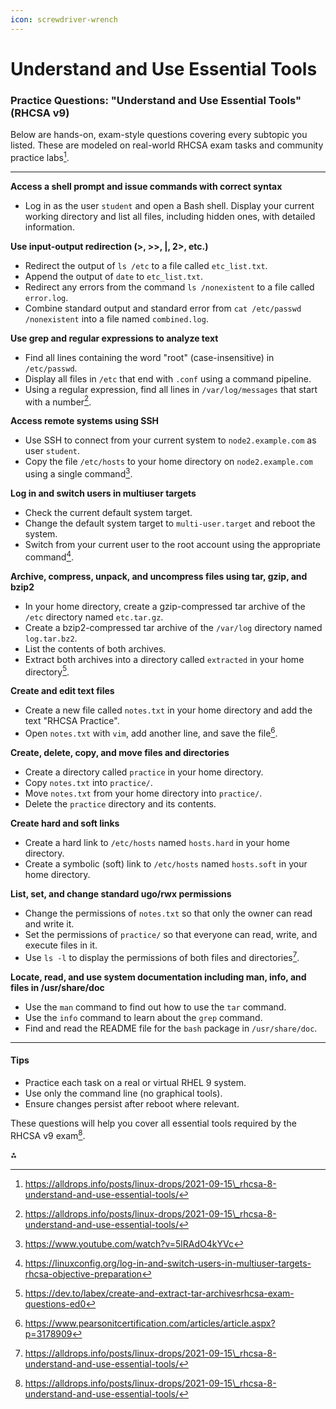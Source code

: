 ```yaml
---
icon: screwdriver-wrench
---
```


# Understand and Use Essential Tools

### Practice Questions: "Understand and Use Essential Tools" (RHCSA v9)

Below are hands-on, exam-style questions covering every subtopic you listed. These are modeled on real-world RHCSA exam tasks and community practice labs[^1].

***

**Access a shell prompt and issue commands with correct syntax**

* Log in as the user `student` and open a Bash shell. Display your current working directory and list all files, including hidden ones, with detailed information.

**Use input-output redirection (>, >>, |, 2>, etc.)**

* Redirect the output of `ls /etc` to a file called `etc_list.txt`.
* Append the output of `date` to `etc_list.txt`.
* Redirect any errors from the command `ls /nonexistent` to a file called `error.log`.
* Combine standard output and standard error from `cat /etc/passwd /nonexistent` into a file named `combined.log`.

**Use grep and regular expressions to analyze text**

* Find all lines containing the word "root" (case-insensitive) in `/etc/passwd`.
* Display all files in `/etc` that end with `.conf` using a command pipeline.
* Using a regular expression, find all lines in `/var/log/messages` that start with a number[^1].

**Access remote systems using SSH**

* Use SSH to connect from your current system to `node2.example.com` as user `student`.
* Copy the file `/etc/hosts` to your home directory on `node2.example.com` using a single command[^2].

**Log in and switch users in multiuser targets**

* Check the current default system target.
* Change the default system target to `multi-user.target` and reboot the system.
* Switch from your current user to the root account using the appropriate command[^3].

**Archive, compress, unpack, and uncompress files using tar, gzip, and bzip2**

* In your home directory, create a gzip-compressed tar archive of the `/etc` directory named `etc.tar.gz`.
* Create a bzip2-compressed tar archive of the `/var/log` directory named `log.tar.bz2`.
* List the contents of both archives.
* Extract both archives into a directory called `extracted` in your home directory[^4].

**Create and edit text files**

* Create a new file called `notes.txt` in your home directory and add the text "RHCSA Practice".
* Open `notes.txt` with `vim`, add another line, and save the file[^5].

**Create, delete, copy, and move files and directories**

* Create a directory called `practice` in your home directory.
* Copy `notes.txt` into `practice/`.
* Move `notes.txt` from your home directory into `practice/`.
* Delete the `practice` directory and its contents.

**Create hard and soft links**

* Create a hard link to `/etc/hosts` named `hosts.hard` in your home directory.
* Create a symbolic (soft) link to `/etc/hosts` named `hosts.soft` in your home directory.

**List, set, and change standard ugo/rwx permissions**

* Change the permissions of `notes.txt` so that only the owner can read and write it.
* Set the permissions of `practice/` so that everyone can read, write, and execute files in it.
* Use `ls -l` to display the permissions of both files and directories[^1].

**Locate, read, and use system documentation including man, info, and files in /usr/share/doc**

* Use the `man` command to find out how to use the `tar` command.
* Use the `info` command to learn about the `grep` command.
* Find and read the README file for the `bash` package in `/usr/share/doc`.

***

#### Tips

* Practice each task on a real or virtual RHEL 9 system.
* Use only the command line (no graphical tools).
* Ensure changes persist after reboot where relevant.

These questions will help you cover all essential tools required by the RHCSA v9 exam[^1].

⁂

[^1]: https://alldrops.info/posts/linux-drops/2021-09-15\_rhcsa-8-understand-and-use-essential-tools/

[^2]: https://www.youtube.com/watch?v=5lRAdO4kYVc

[^3]: https://linuxconfig.org/log-in-and-switch-users-in-multiuser-targets-rhcsa-objective-preparation

[^4]: https://dev.to/labex/create-and-extract-tar-archivesrhcsa-exam-questions-ed0

[^5]: https://www.pearsonitcertification.com/articles/article.aspx?p=3178909
